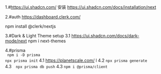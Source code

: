 1.#<https://ui.shadcn.com/>
  安装
  <https://ui.shadcn.com/docs/installation/next>

2.#auth
<https://dashboard.clerk.com/>

  npm install @clerk/nextjs

3.#Dark & Light Theme setup
    3.1
      <https://ui.shadcn.com/docs/dark-mode/next>
    npm i next-themes

4.#prisma  
   ` npm i -D prisma`  
    `npx prisma init`
  4.1 https://planetscale.com/
l 4.2 `npx prisma generate` 
　4.3　`npx prisma db push`
  4.3 `npm i @prisma/client`
